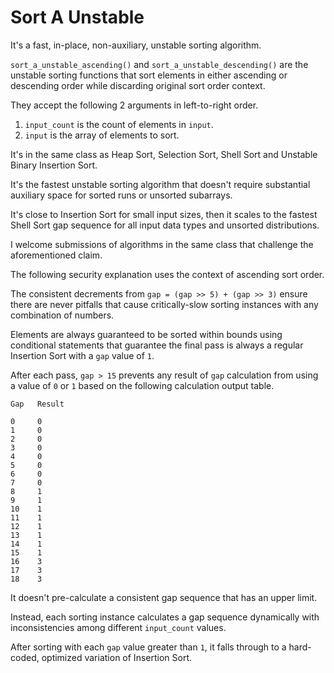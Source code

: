 # Sort A Unstable

It's a fast, in-place, non-auxiliary, unstable sorting algorithm.

`sort_a_unstable_ascending()` and `sort_a_unstable_descending()` are the unstable sorting functions that sort elements in either ascending or descending order while discarding original sort order context.

They accept the following 2 arguments in left-to-right order.

1. `input_count` is the count of elements in `input`.
2. `input` is the array of elements to sort.

It's in the same class as Heap Sort, Selection Sort, Shell Sort and Unstable Binary Insertion Sort.

It's the fastest unstable sorting algorithm that doesn't require substantial auxiliary space for sorted runs or unsorted subarrays.

It's close to Insertion Sort for small input sizes, then it scales to the fastest Shell Sort gap sequence for all input data types and unsorted distributions.

I welcome submissions of algorithms in the same class that challenge the aforementioned claim.

The following security explanation uses the context of ascending sort order.

The consistent decrements from `gap = (gap >> 5) + (gap >> 3)` ensure there are never pitfalls that cause critically-slow sorting instances with any combination of numbers.

Elements are always guaranteed to be sorted within bounds using conditional statements that guarantee the final pass is always a regular Insertion Sort with a `gap` value of `1`.

After each pass, `gap > 15` prevents any result of `gap` calculation from using a value of `0` or `1` based on the following calculation output table.

```
Gap   Result

0     0
1     0
2     0
3     0
4     0
5     0
6     0
7     0
8     1
9     1
10    1
11    1
12    1
13    1
14    1
15    1
16    3
17    3
18    3
```

It doesn't pre-calculate a consistent gap sequence that has an upper limit.

Instead, each sorting instance calculates a gap sequence dynamically with inconsistencies among different `input_count` values.

After sorting with each `gap` value greater than `1`, it falls through to a hard-coded, optimized variation of Insertion Sort.
